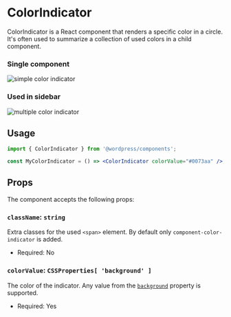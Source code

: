 # ColorIndicator

ColorIndicator is a React component that renders a specific color in a circle. It's often used to summarize a collection of used colors in a child component.

### Single component

![simple color indicator](https://user-images.githubusercontent.com/881729/147558034-cba09db5-2f06-458b-a7b1-fd2f2ffb982a.png)

### Used in sidebar

![multiple color indicator](https://user-images.githubusercontent.com/881729/147559177-69ce52e1-30dc-4f24-8483-ca2a580f434f.png)

## Usage

```jsx
import { ColorIndicator } from '@wordpress/components';

const MyColorIndicator = () => <ColorIndicator colorValue="#0073aa" />;
```

## Props

The component accepts the following props:

### `className`: `string`

Extra classes for the used `<span>` element. By default only `component-color-indicator` is added.

-   Required: No

### `colorValue`: `CSSProperties[ 'background' ]`

The color of the indicator. Any value from the [`background`](https://developer.mozilla.org/en-US/docs/Web/CSS/background) property is supported.

-   Required: Yes
